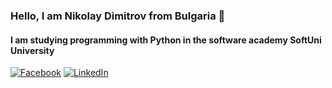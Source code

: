 ### Hello, I am Nikolay Dimitrov from Bulgaria 👋

#### I am studying programming with **Python** in the software academy SoftUni University

[![Facebook](https://img.shields.io/badge/-Facebook-00B2FF?style=flat-square&logo=Facebook&logoColor=white)](https://www.facebook.com/profile.php?id=100001889972754)
[![LinkedIn](https://img.shields.io/badge/-LinkedIn-0e76a8?style=flat-square&logo=Linkedin&logoColor=white)](www.linkedin.com/in/nicolai-dimitrov-5929b776)
